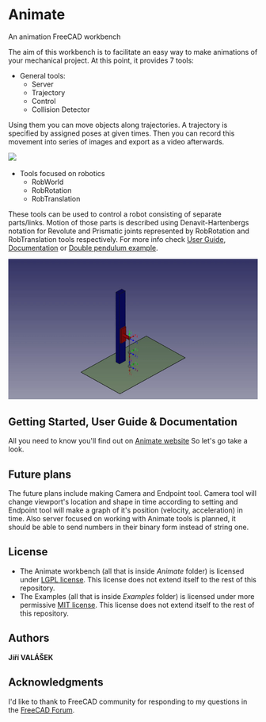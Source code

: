 # Animate
An animation FreeCAD workbench

The aim of this workbench is to facilitate an easy way to make animations of your mechanical project.
At this point, it provides 7 tools:

* General tools:
	* Server
	* Trajectory
	* Control
	* Collision Detector

Using them you can move objects along trajectories. A trajectory is specified by assigned poses at given times. 
Then you can record this movement into series of images and export as a video afterwards.

![](animation_example.gif)

* Tools focused on robotics
	* RobWorld
	* RobRotation
	* RobTranslation

These tools can be used to control a robot consisting of separate parts/links. Motion of those parts is 
described using Denavit-Hartenbergs notation for Revolute and Prismatic joints represented by 
RobRotation and RobTranslation tools respectively. For more info check [User Guide](https://jirivalasek.github.io/Animate/), [Documentation](https://jirivalasek.github.io/Animate/Documentation/index.html) or [Double pendulum example](https://github.com/JiriValasek/Animate/tree/master/Examples/Robotics/Double%20pendulum).

![](animation_example2.gif)

## Getting Started, User Guide & Documentation 

All you need to know you'll find out on [Animate website](https://jirivalasek.github.io/Animate/)
So let's go take a look.

## Future plans

The future plans include making Camera and Endpoint tool. Camera tool will change viewport's location and shape in time according to setting and Endpoint tool will make a graph of it's position (velocity, acceleration) in time. Also server focused on working with Animate tools is planned, it should be able to send numbers in their binary form instead of string one.

## License

* The Animate workbench (all that is inside *Animate* folder) is licensed under [LGPL license](https://github.com/JiriValasek/Animate/blob/master/Animate/LICENSE). This license does not extend itself to the rest of this repository.
* The Examples (all that is inside *Examples* folder) is licensed under more permissive [MIT license](https://github.com/JiriValasek/Animate/blob/master/Examples/LICENSE). This license does not extend itself to the rest of this repository.

## Authors

**Jiří VALÁŠEK**  

## Acknowledgments

I'd like to thank to FreeCAD community for responding to my questions in the [FreeCAD Forum](https://forum.freecadweb.org/).